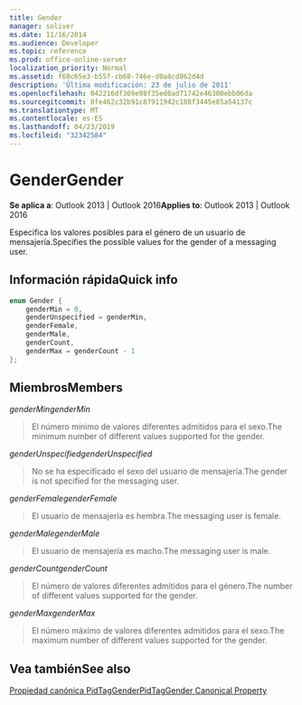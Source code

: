 ```yaml
---
title: Gender
manager: soliver
ms.date: 11/16/2014
ms.audience: Developer
ms.topic: reference
ms.prod: office-online-server
localization_priority: Normal
ms.assetid: f60c65e3-b55f-cb68-746e-d0a8cd862d4d
description: 'Última modificación: 23 de julio de 2011'
ms.openlocfilehash: 042216df309e98f35ed0ad71742e46300ebb06da
ms.sourcegitcommit: 8fe462c32b91c87911942c188f3445e85a54137c
ms.translationtype: MT
ms.contentlocale: es-ES
ms.lasthandoff: 04/23/2019
ms.locfileid: "32342584"
---
```

# <a name="gender"></a><span data-ttu-id="0b1e2-103">Gender</span><span class="sxs-lookup"><span data-stu-id="0b1e2-103">Gender</span></span>

  
  
<span data-ttu-id="0b1e2-104">**Se aplica a**: Outlook 2013 | Outlook 2016</span><span class="sxs-lookup"><span data-stu-id="0b1e2-104">**Applies to**: Outlook 2013 | Outlook 2016</span></span> 
  
<span data-ttu-id="0b1e2-105">Especifica los valores posibles para el género de un usuario de mensajería.</span><span class="sxs-lookup"><span data-stu-id="0b1e2-105">Specifies the possible values for the gender of a messaging user.</span></span>
  
## <a name="quick-info"></a><span data-ttu-id="0b1e2-106">Información rápida</span><span class="sxs-lookup"><span data-stu-id="0b1e2-106">Quick info</span></span>

```cpp
enum Gender { 
    genderMin = 0, 
    genderUnspecified = genderMin, 
    genderFemale, 
    genderMale, 
    genderCount, 
    genderMax = genderCount - 1 
}; 

```

## <a name="members"></a><span data-ttu-id="0b1e2-107">Miembros</span><span class="sxs-lookup"><span data-stu-id="0b1e2-107">Members</span></span>

 <span data-ttu-id="0b1e2-108">_genderMin_</span><span class="sxs-lookup"><span data-stu-id="0b1e2-108">_genderMin_</span></span>
  
> <span data-ttu-id="0b1e2-109">El número mínimo de valores diferentes admitidos para el sexo.</span><span class="sxs-lookup"><span data-stu-id="0b1e2-109">The minimum number of different values supported for the gender.</span></span>
    
 <span data-ttu-id="0b1e2-110">_genderUnspecified_</span><span class="sxs-lookup"><span data-stu-id="0b1e2-110">_genderUnspecified_</span></span>
  
> <span data-ttu-id="0b1e2-111">No se ha especificado el sexo del usuario de mensajería.</span><span class="sxs-lookup"><span data-stu-id="0b1e2-111">The gender is not specified for the messaging user.</span></span>
    
 <span data-ttu-id="0b1e2-112">_genderFemale_</span><span class="sxs-lookup"><span data-stu-id="0b1e2-112">_genderFemale_</span></span>
  
> <span data-ttu-id="0b1e2-113">El usuario de mensajería es hembra.</span><span class="sxs-lookup"><span data-stu-id="0b1e2-113">The messaging user is female.</span></span>
    
 <span data-ttu-id="0b1e2-114">_genderMale_</span><span class="sxs-lookup"><span data-stu-id="0b1e2-114">_genderMale_</span></span>
  
> <span data-ttu-id="0b1e2-115">El usuario de mensajería es macho.</span><span class="sxs-lookup"><span data-stu-id="0b1e2-115">The messaging user is male.</span></span>
    
 <span data-ttu-id="0b1e2-116">_genderCount_</span><span class="sxs-lookup"><span data-stu-id="0b1e2-116">_genderCount_</span></span>
  
> <span data-ttu-id="0b1e2-117">El número de valores diferentes admitidos para el género.</span><span class="sxs-lookup"><span data-stu-id="0b1e2-117">The number of different values supported for the gender.</span></span>
    
 <span data-ttu-id="0b1e2-118">_genderMax_</span><span class="sxs-lookup"><span data-stu-id="0b1e2-118">_genderMax_</span></span>
  
> <span data-ttu-id="0b1e2-119">El número máximo de valores diferentes admitidos para el sexo.</span><span class="sxs-lookup"><span data-stu-id="0b1e2-119">The maximum number of different values supported for the gender.</span></span>
    
## <a name="see-also"></a><span data-ttu-id="0b1e2-120">Vea también</span><span class="sxs-lookup"><span data-stu-id="0b1e2-120">See also</span></span>



[<span data-ttu-id="0b1e2-121">Propiedad canónica PidTagGender</span><span class="sxs-lookup"><span data-stu-id="0b1e2-121">PidTagGender Canonical Property</span></span>](pidtaggender-canonical-property.md)

